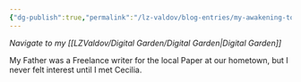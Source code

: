 ```yaml
---
{"dg-publish":true,"permalink":"/lz-valdov/blog-entries/my-awakening-to-writing/","created":"2025-03-15T13:46:55.749-07:00","updated":"2025-03-15T14:30:14.516-07:00"}
---
```



*Navigate to my [[LZValdov/Digital Garden/Digital Garden\|Digital Garden]]*

My Father was a Freelance writer for the local Paper at our hometown, but I never felt interest until I met Cecilia.
